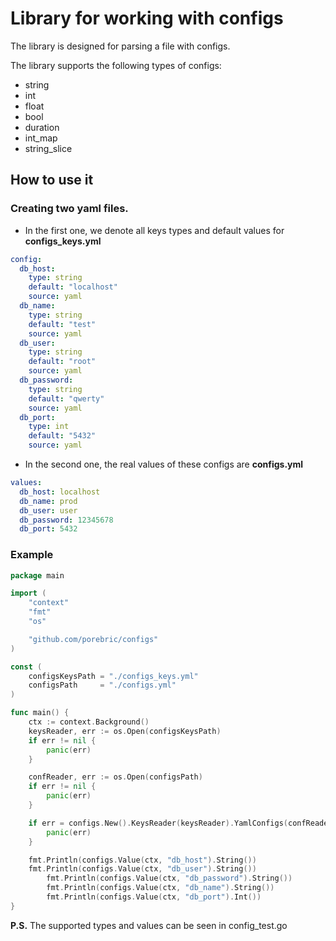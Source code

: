 # Library for working with configs

The library is designed for parsing a file with configs.

The library supports the following types of configs:
- string
- int
- float
- bool
- duration
- int_map
- string_slice

## How to use it

### Creating two yaml files.

- In the first one, we denote all keys types and default values for <b>configs_keys.yml</b>

```yml
config:
  db_host:
    type: string
    default: "localhost"
    source: yaml
  db_name:
    type: string
    default: "test"
    source: yaml
  db_user:
    type: string
    default: "root"
    source: yaml
  db_password:
    type: string
    default: "qwerty"
    source: yaml
  db_port:
    type: int
    default: "5432"
    source: yaml
```

- In the second one, the real values of these configs are <b>configs.yml</b>

```yml
values:
  db_host: localhost
  db_name: prod
  db_user: user
  db_password: 12345678
  db_port: 5432
```
### Example

```go
package main

import (
	"context"
	"fmt"
	"os"

	"github.com/porebric/configs"
)

const (
	configsKeysPath = "./configs_keys.yml"
	configsPath     = "./configs.yml"
)

func main() {
	ctx := context.Background()
	keysReader, err := os.Open(configsKeysPath)
	if err != nil {
		panic(err)
	}

	confReader, err := os.Open(configsPath)
	if err != nil {
		panic(err)
	}

	if err = configs.New().KeysReader(keysReader).YamlConfigs(confReader).Init(ctx); err != nil {
		panic(err)
	}

	fmt.Println(configs.Value(ctx, "db_host").String())
	fmt.Println(configs.Value(ctx, "db_user").String())
        fmt.Println(configs.Value(ctx, "db_password").String())
        fmt.Println(configs.Value(ctx, "db_name").String())
        fmt.Println(configs.Value(ctx, "db_port").Int())
}
```

<b>P.S.</b> The supported types and values can be seen in config_test.go